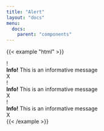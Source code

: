 ```yaml
---
title: "Alert"
layout: "docs"
menu:
  docs:
    parent: "components"
---
```


{{< example "html" >}}
<div class="alert">
  <div class="alert__icon">
    !
  </div>
  <div class="alert__message">
    <strong>Info!</strong> This is an informative message
  </div>
  <div class="alert__close">
    X
  </div>
</div>
<div class="alert alert--success">
  <div class="alert__icon">
    !
  </div>
  <div class="alert__message">
    <strong>Info!</strong> This is an informative message
  </div>
  <div class="alert__close">
    X
  </div>
</div>
<div class="alert alert--danger">
  <div class="alert__icon">
    !
  </div>
  <div class="alert__message">
    <strong>Info!</strong> This is an informative message
  </div>
  <div class="alert__close">
    X
  </div>
</div>
{{< /example >}}
